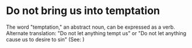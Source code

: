 
# Do not bring us into temptation
The word "temptation," an abstract noun, can be expressed as a verb. Alternate translation: "Do not let anything tempt us" or "Do not let anything cause us to desire to sin" (See: )